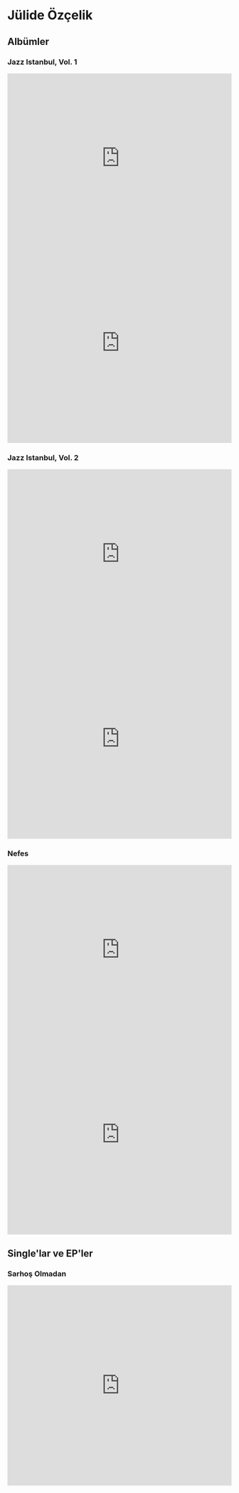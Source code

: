 # Jülide Özçelik

## Albümler

### Jazz Istanbul, Vol. 1

<iframe src="https://open.spotify.com/embed/album/7Ah0MZCh0VLunMjyoXSJkc" width="100%" height="380" frameBorder="0" allowtransparency="true" allow="encrypted-media"></iframe>

<iframe allow="autoplay *; encrypted-media *; fullscreen *" frameborder="0" height="450" style="width:100%;max-width:660px;overflow:hidden;background:transparent;" sandbox="allow-forms allow-popups allow-same-origin allow-scripts allow-storage-access-by-user-activation allow-top-navigation-by-user-activation" src="https://embed.music.apple.com/tr/album/jazz-istanbul-vol-1/1492345387?l=tr"></iframe>

### Jazz Istanbul, Vol. 2

<iframe src="https://open.spotify.com/embed/album/41bBnMJ4x2WczVJXXNjeDw" width="100%" height="380" frameBorder="0" allowtransparency="true" allow="encrypted-media"></iframe>

<iframe allow="autoplay *; encrypted-media *; fullscreen *" frameborder="0" height="450" style="width:100%;max-width:660px;overflow:hidden;background:transparent;" sandbox="allow-forms allow-popups allow-same-origin allow-scripts allow-storage-access-by-user-activation allow-top-navigation-by-user-activation" src="https://embed.music.apple.com/tr/album/jazz-istanbul-vol-2/1500057906?l=tr"></iframe>

### Nefes

<iframe src="https://open.spotify.com/embed/album/1Xn3LfRlqM8NFAFeH8DfLr" width="100%" height="380" frameBorder="0" allowtransparency="true" allow="encrypted-media"></iframe>

<iframe allow="autoplay *; encrypted-media *; fullscreen *" frameborder="0" height="450" style="width:100%;max-width:660px;overflow:hidden;background:transparent;" sandbox="allow-forms allow-popups allow-same-origin allow-scripts allow-storage-access-by-user-activation allow-top-navigation-by-user-activation" src="https://embed.music.apple.com/tr/album/nefes/1448472234?l=tr"></iframe>

## Single'lar ve EP'ler

### Sarhoş Olmadan

<iframe allow="autoplay *; encrypted-media *; fullscreen *" frameborder="0" height="450" style="width:100%;max-width:660px;overflow:hidden;background:transparent;" sandbox="allow-forms allow-popups allow-same-origin allow-scripts allow-storage-access-by-user-activation allow-top-navigation-by-user-activation" src="https://embed.music.apple.com/tr/album/sarho%C5%9F-olmadan-single/1464834363?l=tr"></iframe>
